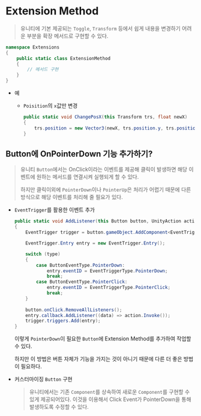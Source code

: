 # Extension Method

> 유니티에 기본 제공되는 `Toggle`, `Transform` 등에서 쉽게 내용을 변경하기 어려운 부분을 확장 메서드로 구현할 수 있다.

```c#
namespace Extensions
{
    public static class ExtensionMethod
    {
        // 메서드 구현
    }
}
```

* 예

  * `Poisition`의 `x`값만 변경

    ```c#
    public static void ChangePosX(this Transform trs, float newX)
    {
        trs.position = new Vector3(newX, trs.position.y, trs.position.z);
    }
    ```

## Button에 OnPointerDown 기능 추가하기?

> 유니티 `Button`에서는 OnClick이라는 이벤트를 제공해 클릭이 발생하면 해당 이벤트에 원하는 메서드를 연결시켜 실행되게 할 수 있다.
>
> 하지만 클릭이외에 `PointerDown`이나 `PointerUp`은 처리가 어렵기 때문에 다른 방식으로 해당 이벤트를 처리해 줄 필요가 있다.

* `EventTrigger`를 활용한 이벤트 추가

  ```c#
  public static void AddListener(this Button button, UnityAction action, ButtonEventType type = ButtonEventType.PointerDown)
  {
      EventTrigger trigger = button.gameObject.AddComponent<EventTrigger>();
  
      EventTrigger.Entry entry = new EventTrigger.Entry();
  
      switch (type)
      {
          case ButtonEventType.PointerDown:
              entry.eventID = EventTriggerType.PointerDown;
              break;
          case ButtonEventType.PointerClick:
              entry.eventID = EventTriggerType.PointerClick;
              break;
      }
      
      button.onClick.RemoveAllListeners();
      entry.callback.AddListener((data) => action.Invoke());
      trigger.triggers.Add(entry);
  }
  ```

  이렇게 `PointerDown`이 필요한 `Button`에 Extension Method를 추가하여 작업할 수 있다.

  하지만 이 방법은 버튼 자체가 기능을 가지는 것이 아니기 때문에 다른 더 좋은 방법이 필요하다.

* 커스터마이징 `Button` 구현

  > 유니티에서는 기존 `Component`를 상속하여 새로운 `Component`를 구현할 수 있게 제공되어있다. 이것을 이용해서 Click Event가 PointerDown을 통해 발생하도록 수정할 수 있다.

